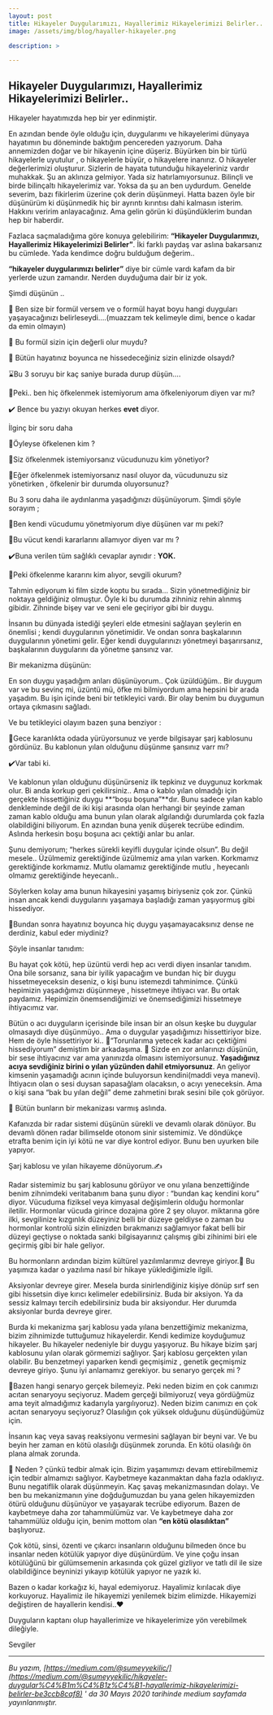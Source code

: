 ```yaml
---
layout: post
title: Hikayeler Duygularımızı, Hayallerimiz Hikayelerimizi Belirler..
image: /assets/img/blog/hayaller-hikayeler.png

description: >

---
```


## Hikayeler Duygularımızı, Hayallerimiz Hikayelerimizi Belirler..

Hikayeler hayatımızda hep bir yer edinmiştir.

En azından bende öyle olduğu için, duygularımı ve hikayelerimi dünyaya hayatımın bu döneminde baktığım pencereden yazıyorum. Daha annemizden doğar ve bir hikayenin içine düşeriz. Büyürken bin bir türlü hikayelerle uyutulur , o hikayelerle büyür, o hikayelere inanırız. O hikayeler değerlerimizi oluşturur. Sizlerin de hayata tutunduğu hikayeleriniz vardır muhakkak. Şu an aklınıza gelmiyor. Yada siz hatırlamıyorsunuz. Bilinçli ve birde bilinçaltı hikayelerimiz var. Yoksa da şu an ben uydurdum. Genelde severim, bazı fikirlerim üzerine çok derin düşünmeyi. Hatta bazen öyle bir düşünürüm ki düşünmedik hiç bir ayrıntı kırıntısı dahi kalmasın isterim. Hakkını veririm anlayacağınız. Ama gelin görün ki düşündüklerim bundan hep bir haberdir.

Fazlaca saçmaladığıma göre konuya gelebilirim: **“Hikayeler Duygularımızı, Hayallerimiz Hikayelerimizi Belirler”**. İki farklı paydaş var aslına bakarsanız bu cümlede. Yada kendimce doğru bulduğum değerim..

**“hikayeler duygularımızı belirler”** diye bir cümle vardı kafam da bir yerlerde uzun zamandır. Nerden duyduğuma dair bir iz yok.

Şimdi düşünün ..

💭 Ben size bir formül versem ve o formül hayat boyu hangi duyguları yaşayacağınızı belirleseydi….(muazzam tek kelimeyle dimi, bence o kadar da emin olmayın)

💭 Bu formül sizin için değerli olur muydu?

💭 Bütün hayatınız boyunca ne hissedeceğiniz sizin elinizde olsaydı?

⌛Bu 3 soruyu bir kaç saniye burada durup düşün….

💭Peki.. ben hiç öfkelenmek istemiyorum ama öfkeleniyorum diyen var mı?

✔️ Bence bu yazıyı okuyan herkes **evet** diyor.

İlginç bir soru daha

💭Öyleyse öfkelenen kim ?

💭Siz öfkelenmek istemiyorsanız vücudunuzu kim yönetiyor?

💭Eğer öfkelenmek istemiyorsanız nasıl oluyor da, vücudunuzu siz yönetirken , öfkelenir bir durumda oluyorsunuz?

Bu 3 soru daha ile aydınlanma yaşadığınızı düşünüyorum. Şimdi şöyle sorayım ;

💭Ben kendi vücudumu yönetmiyorum diye düşünen var mı peki?

💭Bu vücut kendi kararlarını allamıyor diyen var mı ?

✔️Buna verilen tüm sağlıklı cevaplar aynıdır : **YOK.**

💭Peki öfkelenme kararını kim alıyor, sevgili okurum?

Tahmin ediyorum ki film sizde koptu bu sırada… Sizin yönetmediğiniz bir noktaya geldiğiniz olmuştur. Öyle ki bu durumda zihniniz rehin alınmış gibidir. Zihninde bişey var ve seni ele geçiriyor gibi bir duygu.

İnsanın bu dünyada istediği şeyleri elde etmesini sağlayan şeylerin en önemlisi ; kendi duygularının yönetimidir. Ve ondan sonra başkalarının duygularının yönetimi gelir. Eğer kendi duygularınızı yönetmeyi başarırsanız, başkalarının duygularını da yönetme şansınız var.

Bir mekanizma düşünün:

En son duygu yaşadığım anları düşünüyorum.. Çok üzüldüğüm.. Bir duygum var ve bu sevinç mi, üzüntü mü, öfke mi bilmiyordum ama hepsini bir arada yaşadım. Bu işin içinde beni bir tetikleyici vardı. Bir olay benim bu duygumun ortaya çıkmasını sağladı.

Ve bu tetikleyici olayım bazen şuna benziyor :

💭Gece karanlıkta odada yürüyorsunuz ve yerde bilgisayar şarj kablosunu gördünüz. Bu kablonun yılan olduğunu düşünme şansınız varr mı?

✔️Var tabi ki.

Ve kablonun yılan olduğunu düşünürseniz ilk tepkinız ve duygunuz korkmak olur. Bi anda korkup geri çekilirsiniz.. Ama o kablo yılan olmadığı için gerçekte hissettiğiniz duygu **“boşu boşuna”**dır. Bunu sadece yılan kablo denkleminde değil de iki kişi arasında olan herhangi bir şeyinde zaman zaman kablo olduğu ama bunun yılan olarak algılandığı durumlarda çok fazla olabildiğini biliyorum. En azından buna yenik düşerek tecrübe edindim. Aslında herkesin boşu boşuna acı çektiği anlar bu anlar.

Şunu demiyorum; “herkes sürekli keyifli duygular içinde olsun”. Bu değil mesele.. Üzülmemiz gerektiğinde üzülmemiz ama yılan varken. Korkmamız gerektiğinde korkmamız. Mutlu olamamız gerektiğinde mutlu , heyecanlı olmamız gerektiğinde heyecanlı..

Söylerken kolay ama bunun hikayesini yaşamış biriyseniz çok zor. Çünkü insan ancak kendi duygularını yaşamaya başladığı zaman yaşıyormuş gibi hissediyor.

💭Bundan sonra hayatınız boyunca hiç duygu yaşamayacaksınız dense ne derdiniz, kabul eder miydiniz?

Şöyle insanlar tanıdım:

Bu hayat çok kötü, hep üzüntü verdi hep acı verdi diyen insanlar tanıdım. Ona bile sorsanız, sana bir iyilik yapacağım ve bundan hiç bir duygu hissetmeyeceksin deseniz, o kişi bunu istemezdi tahminimce. Çünkü hepimizin yaşadığımızı düşünmeye , hissetmeye ihtiyacı var. Bu ortak paydamız. Hepimizin önemsendiğimizi ve önemsediğimizi hissetmeye ihtiyacımız var.

Bütün o acı duyguların içerisinde bile insan bir an olsun keşke bu duygular olmasaydı diye düşünmüyo.. Ama o duygular yaşadığımızı hissettiriyor bize. Hem de öyle hissettiriyor ki.. 💫“Torunlarıma yetecek kadar acı çektiğimi hissediyorum” demiştim bir arkadaşıma. 📘 Sizde en zor anlarınızı düşünün, bir sese ihtiyacınız var ama yanınızda olmasını istemiyorsunuz. **Yaşadığınız acıya sevdiğiniz birini o yılan yüzünden dahil etmiyorsunuz**. An geliyor kimsenin yaşamadığı acının içinde buluyorsun kendini(maddi veya manevi). İhtiyacın olan o sesi duysan sapasağlam olacaksın, o acıyı yeneceksin. Ama o kişi sana “bak bu yılan değil” deme zahmetini bırak sesini bile çok görüyor.

🌹 Bütün bunların bir mekanizası varmış aslında.

Kafanızda bir radar sistemi düşünün sürekli ve devamlı olarak dönüyor. Bu devamlı dönen radar bilimselde otonom sinir sistemimiz. Ve döndükçe etrafta benim için iyi kötü ne var diye kontrol ediyor. Bunu ben uyurken bile yapıyor.

Şarj kablosu ve yılan hikayeme dönüyorum.✍️

Radar sistemimiz bu şarj kablosunu görüyor ve onu yılana benzettiğinde benim zihnimdeki veritabanım bana şunu diyor : “bundan kaç kendini koru” diyor. Vücuduma fiziksel veya kimyasal değişimlerin olduğu hormonlar iletilir. Hormonlar vücuda girince dozajına göre 2 şey oluyor. miktarına göre ilki, sevgilinize kızgınlık düzeyiniz belli bir düzeye geldiyse o zaman bu hormonlar kontrolü sizin elinizden bırakmanızı sağlamıyor fakat belli bir düzeyi geçtiyse o noktada sanki bilgisayarınız çalışmış gibi zihinimi biri ele geçirmiş gibi bir hale geliyor.

Bu hormonların ardından bizim kültürel yazılımlarımız devreye giriyor.🎯 Bu yaşımıza kadar o yazılıma nasıl bir hikaye yüklediğimizle ilgili.

Aksiyonlar devreye girer. Mesela burda sinirlendiğiniz kişiye dönüp sırf sen gibi hissetsin diye kırıcı kelimeler edebilirsiniz. Buda bir aksiyon. Ya da sessiz kalmayı tercih edebilirsiniz buda bir aksiyondur. Her durumda aksiyonlar burda devreye girer.

Burda ki mekanizma şarj kablosu yada yılana benzettiğimiz mekanizma, bizim zihnimizde tuttuğumuz hikayelerdir. Kendi kedimize koyduğumuz hikayeler. Bu hikayeler nedeniyle bir duygu yaşıyoruz. Bu hikaye bizim şarj kablosunu yılan olarak görmemizi sağlıyor. Şarj kablosu gerçekten yılan olabilir. Bu benzetmeyi yaparken kendi geçmişimiz , genetik geçmişmiz devreye giriyo. Şunu iyi anlamamız gerekiyor. bu senaryo gerçek mi ?

🎯Bazen hangi senaryo gerçek bilemeyiz. Peki neden bizim en çok canımızı acıtan senaryoyu seçiyoruz. Madem gerçeği bilmiyoruz( veya gördüğmüz ama teyit almadığımız kadarıyla yargılıyoruz). Neden bizim canımızı en çok acıtan senaryoyu seçiyoruz? Olasılığın çok yüksek olduğunu düşündüğümüz için.

İnsanın kaç veya savaş reaksiyonu vermesini sağlayan bir beyni var. Ve bu beyin her zaman en kötü olasılığı düşünmek zorunda. En kötü olasılığı ön plana almak zorunda.

💭 Neden ? çünkü tedbir almak için. Bizim yaşamımızı devam ettirebilmemiz için tedbir almamızı sağlıyor. Kaybetmeye kazanmaktan daha fazla odaklıyız. Bunu negatiflik olarak düşünmeyin. Kaç şavaş mekanizmasından dolayı. Ve ben bu mekanizmanın yine doğduğumuzdan bu yana gelen hikayemizden ötürü olduğunu düşünüyor ve yaşayarak tecrübe ediyorum. Bazen de kaybetmeye daha zor tahammülümüz var. Ve kaybetmeye daha zor tahammülüz olduğu için, benim mottom olan **“en kötü olasılıktan”** başlıyoruz.

Çok kötü, sinsi, özenti ve çıkarcı insanların olduğunu bilmeden önce bu insanlar neden kötülük yapıyor diye düşünürdüm. Ve yine çoğu insan kötülüğünü bir gülümsemenin arkasında çok güzel gizliyor ve tatlı dil ile size olabildiğince beyninizi yıkayıp kötülük yapıyor ne yazık ki.

Bazen o kadar korkağız ki, hayal edemiyoruz. Hayalimiz kırılacak diye korkuyoruz. Hayalimiz ile hikayemizi yenilemek bizim elimizde. Hikayemizi değiştiren de hayallerin kendisi..❤️

Duyguların kaptanı olup hayallerimize ve hikayelerimize yön verebilmek dileğiyle.

Sevgiler

***
_Bu yazım, [https://medium.com/@sumeyyekilic/](https://medium.com/@sumeyyekilic/hikayeler-duygular%C4%B1m%C4%B1z%C4%B1-hayallerimiz-hikayelerimizi-belirler-be3ccb8caf8) ' da 30 Mayıs 2020 tarihinde medium sayfamda yayınlanmıştır._

